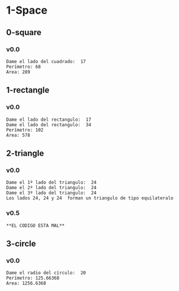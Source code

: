 # 1-Space

## 0-square

### v0.0
~~~
Dame el lado del cuadrado:  17
Perímetro: 68
Area: 289
~~~

## 1-rectangle

### v0.0
~~~
Dame el lado del rectangulo:  17
Dame el lado del rectangulo:  34
Perímetro: 102
Area: 578
~~~


## 2-triangle

### v0.0
~~~
Dame el 1º lado del triangulo:  24
Dame el 2º lado del triangulo:  24
Dame el 3º lado del triangulo:  24
Los lados 24, 24 y 24  forman un triangulo de tipo equilateralo
~~~
### v0.5
~~~
**EL CODIGO ESTA MAL**
~~~


## 3-circle 

### v0.0
~~~
Dame el radio del círculo:  20
Perímetro: 125.66368
Area: 1256.6368
~~~
